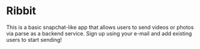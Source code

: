 # Ribbit

This is a basic snapchat-like app that allows users to send videos or photos via parse as a backend service. Sign up using your e-mail and add existing users to start sending!

